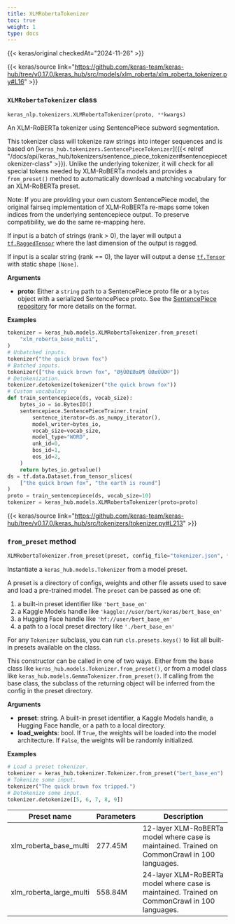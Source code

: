 ```yaml
---
title: XLMRobertaTokenizer
toc: true
weight: 1
type: docs
---
```


{{< keras/original checkedAt="2024-11-26" >}}

{{< keras/source link="https://github.com/keras-team/keras-hub/tree/v0.17.0/keras_hub/src/models/xlm_roberta/xlm_roberta_tokenizer.py#L16" >}}

### `XLMRobertaTokenizer` class

```python
keras_nlp.tokenizers.XLMRobertaTokenizer(proto, **kwargs)
```

An XLM-RoBERTa tokenizer using SentencePiece subword segmentation.

This tokenizer class will tokenize raw strings into integer sequences and
is based on [`keras_hub.tokenizers.SentencePieceTokenizer`]({{< relref "/docs/api/keras_hub/tokenizers/sentence_piece_tokenizer#sentencepiecetokenizer-class" >}}). Unlike the
underlying tokenizer, it will check for all special tokens needed by
XLM-RoBERTa models and provides a `from_preset()` method to automatically
download a matching vocabulary for an XLM-RoBERTa preset.

Note: If you are providing your own custom SentencePiece model, the original
fairseq implementation of XLM-RoBERTa re-maps some token indices from the
underlying sentencepiece output. To preserve compatibility, we do the same
re-mapping here.

If input is a batch of strings (rank > 0), the layer will output a
[`tf.RaggedTensor`](https://www.tensorflow.org/api_docs/python/tf/RaggedTensor) where the last dimension of the output is ragged.

If input is a scalar string (rank == 0), the layer will output a dense
[`tf.Tensor`](https://www.tensorflow.org/api_docs/python/tf/Tensor) with static shape `[None]`.

**Arguments**

- **proto**: Either a `string` path to a SentencePiece proto file or a
  `bytes` object with a serialized SentencePiece proto. See the
  [SentencePiece repository](https://github.com/google/sentencepiece)
  for more details on the format.

**Examples**

```python
tokenizer = keras_hub.models.XLMRobertaTokenizer.from_preset(
    "xlm_roberta_base_multi",
)
# Unbatched inputs.
tokenizer("the quick brown fox")
# Batched inputs.
tokenizer(["the quick brown fox", "Ø§ÙØ£Ø±Ø¶ ÙØ±ÙÙØ©"])
# Detokenization.
tokenizer.detokenize(tokenizer("the quick brown fox"))
# Custom vocabulary
def train_sentencepiece(ds, vocab_size):
    bytes_io = io.BytesIO()
    sentencepiece.SentencePieceTrainer.train(
        sentence_iterator=ds.as_numpy_iterator(),
        model_writer=bytes_io,
        vocab_size=vocab_size,
        model_type="WORD",
        unk_id=0,
        bos_id=1,
        eos_id=2,
    )
    return bytes_io.getvalue()
ds = tf.data.Dataset.from_tensor_slices(
    ["the quick brown fox", "the earth is round"]
)
proto = train_sentencepiece(ds, vocab_size=10)
tokenizer = keras_hub.models.XLMRobertaTokenizer(proto=proto)
```

{{< keras/source link="https://github.com/keras-team/keras-hub/tree/v0.17.0/keras_hub/src/tokenizers/tokenizer.py#L213" >}}

### `from_preset` method

```python
XLMRobertaTokenizer.from_preset(preset, config_file="tokenizer.json", **kwargs)
```

Instantiate a `keras_hub.models.Tokenizer` from a model preset.

A preset is a directory of configs, weights and other file assets used
to save and load a pre-trained model. The `preset` can be passed as
one of:

1. a built-in preset identifier like `'bert_base_en'`
2. a Kaggle Models handle like `'kaggle://user/bert/keras/bert_base_en'`
3. a Hugging Face handle like `'hf://user/bert_base_en'`
4. a path to a local preset directory like `'./bert_base_en'`

For any `Tokenizer` subclass, you can run `cls.presets.keys()` to list
all built-in presets available on the class.

This constructor can be called in one of two ways. Either from the base
class like `keras_hub.models.Tokenizer.from_preset()`, or from
a model class like `keras_hub.models.GemmaTokenizer.from_preset()`.
If calling from the base class, the subclass of the returning object
will be inferred from the config in the preset directory.

**Arguments**

- **preset**: string. A built-in preset identifier, a Kaggle Models
  handle, a Hugging Face handle, or a path to a local directory.
- **load_weights**: bool. If `True`, the weights will be loaded into the
  model architecture. If `False`, the weights will be randomly
  initialized.

**Examples**

```python
# Load a preset tokenizer.
tokenizer = keras_hub.tokenizer.Tokenizer.from_preset("bert_base_en")
# Tokenize some input.
tokenizer("The quick brown fox tripped.")
# Detokenize some input.
tokenizer.detokenize([5, 6, 7, 8, 9])
```

| Preset name             | Parameters | Description                                                                                   |
| ----------------------- | ---------- | --------------------------------------------------------------------------------------------- |
| xlm_roberta_base_multi  | 277.45M    | 12-layer XLM-RoBERTa model where case is maintained. Trained on CommonCrawl in 100 languages. |
| xlm_roberta_large_multi | 558.84M    | 24-layer XLM-RoBERTa model where case is maintained. Trained on CommonCrawl in 100 languages. |
